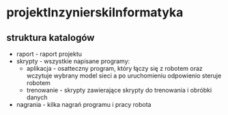 # projektInzynierskiInformatyka


## struktura katalogów

- raport - raport projektu
- skrypty - wszystkie napisane programy:
  - aplikacja - osatteczny program, który łączy się z robotem oraz wczytuje wybrany model sieci a po uruchomieniu odpowienio steruje robotem
  - trenowanie - skrypty zawierające skrypty do trenowania i obróbki danych
- nagrania - kilka nagrań programu i pracy robota

